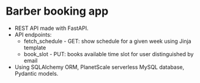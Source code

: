 # Barber booking app

- REST API made with FastAPI.
- API endpoints:
    - fetch_schedule - GET: show schedule for a given week using Jinja template
    - book_slot - PUT: books available time slot for user distinguished by email
- Using SQLAlchemy ORM, PlanetScale serverless MySQL database, Pydantic models.